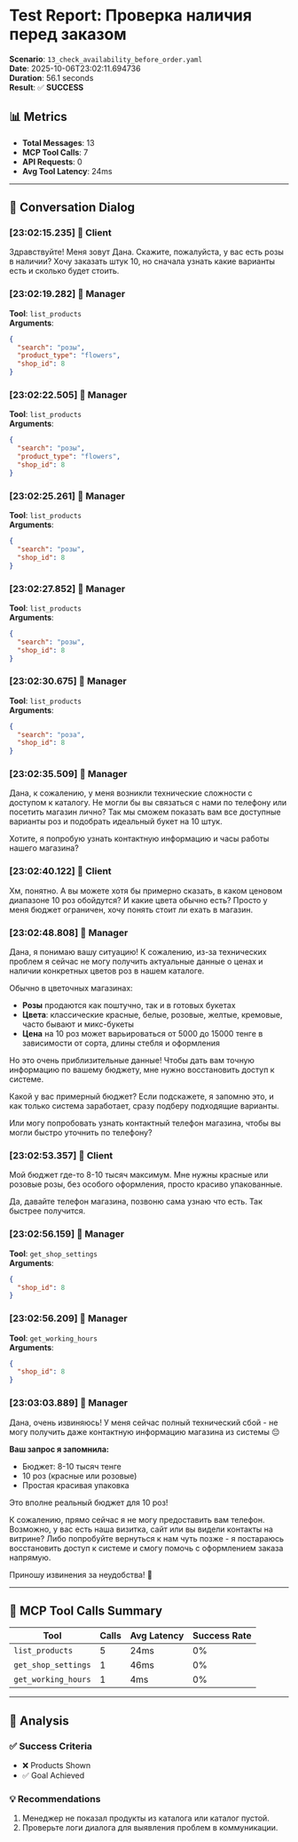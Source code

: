 # Test Report: Проверка наличия перед заказом

**Scenario**: `13_check_availability_before_order.yaml`  
**Date**: 2025-10-06T23:02:11.694736  
**Duration**: 56.1 seconds  
**Result**: ✅ **SUCCESS**

## 📊 Metrics

- **Total Messages**: 13
- **MCP Tool Calls**: 7
- **API Requests**: 0
- **Avg Tool Latency**: 24ms

---

## 💬 Conversation Dialog

### [23:02:15.235] 👤 Client
Здравствуйте! Меня зовут Дана. Скажите, пожалуйста, у вас есть розы в наличии? Хочу заказать штук 10, но сначала узнать какие варианты есть и сколько будет стоить.

### [23:02:19.282] 🔧 Manager
**Tool**: `list_products`  
**Arguments**:
```json
{
  "search": "розы",
  "product_type": "flowers",
  "shop_id": 8
}
```

### [23:02:22.505] 🔧 Manager
**Tool**: `list_products`  
**Arguments**:
```json
{
  "search": "розы",
  "product_type": "flowers",
  "shop_id": 8
}
```

### [23:02:25.261] 🔧 Manager
**Tool**: `list_products`  
**Arguments**:
```json
{
  "search": "розы",
  "shop_id": 8
}
```

### [23:02:27.852] 🔧 Manager
**Tool**: `list_products`  
**Arguments**:
```json
{
  "search": "розы",
  "shop_id": 8
}
```

### [23:02:30.675] 🔧 Manager
**Tool**: `list_products`  
**Arguments**:
```json
{
  "search": "роза",
  "shop_id": 8
}
```

### [23:02:35.509] 🤖 Manager
Дана, к сожалению, у меня возникли технические сложности с доступом к каталогу. Не могли бы вы связаться с нами по телефону или посетить магазин лично? Так мы сможем показать вам все доступные варианты роз и подобрать идеальный букет на 10 штук.

Хотите, я попробую узнать контактную информацию и часы работы нашего магазина?

### [23:02:40.122] 👤 Client
Хм, понятно. А вы можете хотя бы примерно сказать, в каком ценовом диапазоне 10 роз обойдутся? И какие цвета обычно есть? Просто у меня бюджет ограничен, хочу понять стоит ли ехать в магазин.

### [23:02:48.808] 🤖 Manager
Дана, я понимаю вашу ситуацию! К сожалению, из-за технических проблем я сейчас не могу получить актуальные данные о ценах и наличии конкретных цветов роз в нашем каталоге.

Обычно в цветочных магазинах:
- **Розы** продаются как поштучно, так и в готовых букетах
- **Цвета**: классические красные, белые, розовые, желтые, кремовые, часто бывают и микс-букеты
- **Цена** на 10 роз может варьироваться от 5000 до 15000 тенге в зависимости от сорта, длины стебля и оформления

Но это очень приблизительные данные! Чтобы дать вам точную информацию по вашему бюджету, мне нужно восстановить доступ к системе.

Какой у вас примерный бюджет? Если подскажете, я запомню это, и как только система заработает, сразу подберу подходящие варианты. 

Или могу попробовать узнать контактный телефон магазина, чтобы вы могли быстро уточнить по телефону?

### [23:02:53.357] 👤 Client
Мой бюджет где-то 8-10 тысяч максимум. Мне нужны красные или розовые розы, без особого оформления, просто красиво упакованные. 

Да, давайте телефон магазина, позвоню сама узнаю что есть. Так быстрее получится.

### [23:02:56.159] 🔧 Manager
**Tool**: `get_shop_settings`  
**Arguments**:
```json
{
  "shop_id": 8
}
```

### [23:02:56.209] 🔧 Manager
**Tool**: `get_working_hours`  
**Arguments**:
```json
{
  "shop_id": 8
}
```

### [23:03:03.889] 🤖 Manager
Дана, очень извиняюсь! У меня сейчас полный технический сбой - не могу получить даже контактную информацию магазина из системы 😔

**Ваш запрос я запомнила:**
- Бюджет: 8-10 тысяч тенге
- 10 роз (красные или розовые)
- Простая красивая упаковка

Это вполне реальный бюджет для 10 роз! 

К сожалению, прямо сейчас я не могу предоставить вам телефон. Возможно, у вас есть наша визитка, сайт или вы видели контакты на витрине? Либо попробуйте вернуться к нам чуть позже - я постараюсь восстановить доступ к системе и смогу помочь с оформлением заказа напрямую.

Приношу извинения за неудобства! 🌹

---

## 🔧 MCP Tool Calls Summary

| Tool | Calls | Avg Latency | Success Rate |
|------|-------|-------------|-------------|
| `list_products` | 5 | 24ms | 0% |
| `get_shop_settings` | 1 | 46ms | 0% |
| `get_working_hours` | 1 | 4ms | 0% |

---

## 🎯 Analysis

### ✅ Success Criteria

- ❌ Products Shown
- ✅ Goal Achieved

### 💡 Recommendations

1. Менеджер не показал продукты из каталога или каталог пустой.
2. Проверьте логи диалога для выявления проблем в коммуникации.
